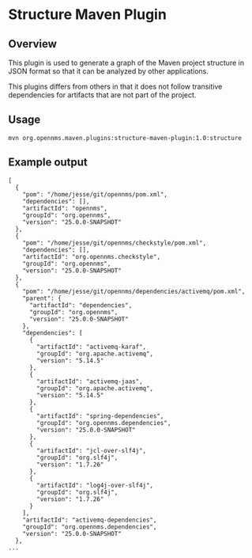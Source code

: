 # Structure Maven Plugin

## Overview

This plugin is used to generate a graph of the Maven project structure in JSON format so that it can be analyzed by other applications.

This plugins differs from others in that it does not follow transitive dependencies for artifacts that are not part of the project.

## Usage

```
mvn org.opennms.maven.plugins:structure-maven-plugin:1.0:structure
``` 

## Example output

```
[
  {
    "pom": "/home/jesse/git/opennms/pom.xml",
    "dependencies": [],
    "artifactId": "opennms",
    "groupId": "org.opennms",
    "version": "25.0.0-SNAPSHOT"
  },
  {
    "pom": "/home/jesse/git/opennms/checkstyle/pom.xml",
    "dependencies": [],
    "artifactId": "org.opennms.checkstyle",
    "groupId": "org.opennms",
    "version": "25.0.0-SNAPSHOT"
  },
  {
    "pom": "/home/jesse/git/opennms/dependencies/activemq/pom.xml",
    "parent": {
      "artifactId": "dependencies",
      "groupId": "org.opennms",
      "version": "25.0.0-SNAPSHOT"
    },
    "dependencies": [
      {
        "artifactId": "activemq-karaf",
        "groupId": "org.apache.activemq",
        "version": "5.14.5"
      },
      {
        "artifactId": "activemq-jaas",
        "groupId": "org.apache.activemq",
        "version": "5.14.5"
      },
      {
        "artifactId": "spring-dependencies",
        "groupId": "org.opennms.dependencies",
        "version": "25.0.0-SNAPSHOT"
      },
      {
        "artifactId": "jcl-over-slf4j",
        "groupId": "org.slf4j",
        "version": "1.7.26"
      },
      {
        "artifactId": "log4j-over-slf4j",
        "groupId": "org.slf4j",
        "version": "1.7.26"
      }
    ],
    "artifactId": "activemq-dependencies",
    "groupId": "org.opennms.dependencies",
    "version": "25.0.0-SNAPSHOT"
  },
...
```
